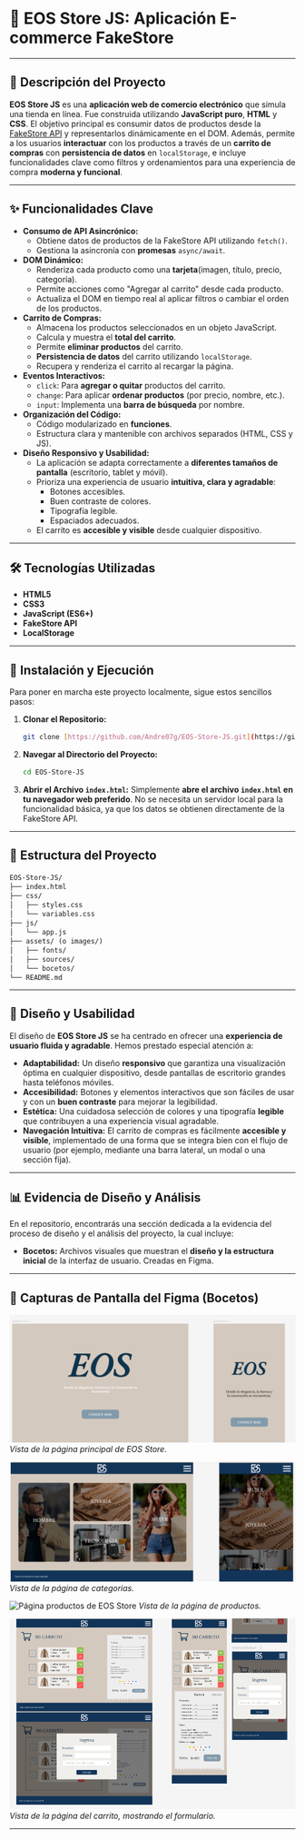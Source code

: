 
# 🚀 EOS Store JS: Aplicación E-commerce FakeStore

---

## 📝 Descripción del Proyecto

**EOS Store JS** es una **aplicación web de comercio electrónico** que simula una tienda en línea. Fue construida utilizando **JavaScript puro**, **HTML** y **CSS**. El objetivo principal es consumir datos de productos desde la [FakeStore API](https://fakestoreapi.com/products) y representarlos dinámicamente en el DOM. Además, permite a los usuarios **interactuar** con los productos a través de un **carrito de compras** con **persistencia de datos** en `localStorage`, e incluye funcionalidades clave como filtros y ordenamientos para una experiencia de compra **moderna y funcional**.

---

## ✨ Funcionalidades Clave

* **Consumo de API Asincrónico:**
    * Obtiene datos de productos de la FakeStore API utilizando `fetch()`.
    * Gestiona la asincronía con **promesas** `async/await`.
* **DOM Dinámico:**
    * Renderiza cada producto como una **tarjeta**(imagen, título, precio, categoría).
    * Permite acciones como "Agregar al carrito" desde cada producto.
    * Actualiza el DOM en tiempo real al aplicar filtros o cambiar el orden de los productos.
* **Carrito de Compras:**
    * Almacena los productos seleccionados en un objeto JavaScript.
    * Calcula y muestra el **total del carrito**.
    * Permite **eliminar productos** del carrito.
    * **Persistencia de datos** del carrito utilizando `localStorage`.
    * Recupera y renderiza el carrito al recargar la página.
* **Eventos Interactivos:**
    * `click`: Para **agregar o quitar** productos del carrito.
    * `change`: Para aplicar **ordenar productos** (por precio, nombre, etc.).
    * `input`: Implementa una **barra de búsqueda** por nombre.
* **Organización del Código:**
    * Código modularizado en **funciones**.
    * Estructura clara y mantenible con archivos separados (HTML, CSS y JS).
* **Diseño Responsivo y Usabilidad:**
    * La aplicación se adapta correctamente a **diferentes tamaños de pantalla** (escritorio, tablet y móvil).
    * Prioriza una experiencia de usuario **intuitiva, clara y agradable**:
        * Botones accesibles.
        * Buen contraste de colores.
        * Tipografía legible.
        * Espaciados adecuados.
    * El carrito es **accesible y visible** desde cualquier dispositivo.

---

## 🛠️ Tecnologías Utilizadas

* **HTML5**
* **CSS3**
* **JavaScript (ES6+)**
* **FakeStore API**
* **LocalStorage**

---

## 🚀 Instalación y Ejecución

Para poner en marcha este proyecto localmente, sigue estos sencillos pasos:

1.  **Clonar el Repositorio:**
    ```bash
    git clone [https://github.com/Andre07g/EOS-Store-JS.git](https://github.com/Andre07g/EOS-Store-JS.git)
    ```
2.  **Navegar al Directorio del Proyecto:**
    ```bash
    cd EOS-Store-JS
    ```
3.  **Abrir el Archivo `index.html`:**
    Simplemente **abre el archivo `index.html` en tu navegador web preferido**. No se necesita un servidor local para la funcionalidad básica, ya que los datos se obtienen directamente de la FakeStore API.

---

## 📁 Estructura del Proyecto

```
EOS-Store-JS/
├── index.html
├── css/
│   ├── styles.css
│   └── variables.css
├── js/
│   └── app.js
├── assets/ (o images/)
│   ├── fonts/
│   ├── sources/
│   └── bocetos/
└── README.md
```
---

## 🎨 Diseño y Usabilidad

El diseño de **EOS Store JS** se ha centrado en ofrecer una **experiencia de usuario fluida y agradable**. Hemos prestado especial atención a:

* **Adaptabilidad:** Un diseño **responsivo** que garantiza una visualización óptima en cualquier dispositivo, desde pantallas de escritorio grandes hasta teléfonos móviles.
* **Accesibilidad:** Botones y elementos interactivos que son fáciles de usar y con un **buen contraste** para mejorar la legibilidad.
* **Estética:** Una cuidadosa selección de colores y una tipografía **legible** que contribuyen a una experiencia visual agradable.
* **Navegación Intuitiva:** El carrito de compras es fácilmente **accesible y visible**, implementado de una forma que se integra bien con el flujo de usuario (por ejemplo, mediante una barra lateral, un modal o una sección fija).

---

## 📊 Evidencia de Diseño y Análisis

En el repositorio, encontrarás una sección dedicada a la evidencia del proceso de diseño y el análisis del proyecto, la cual incluye:

* **Bocetos:** Archivos visuales que muestran el **diseño y la estructura inicial** de la interfaz de usuario. Creadas en Figma.

---

## 📸 Capturas de Pantalla del Figma (Bocetos)

![Página principal de EOS Store](assets/bocetos/inicio.PNG)
*Vista de la página principal de EOS Store.*

![Página categorias de EOS Store](assets/bocetos/categoria.PNG)
*Vista de la página de categorias.*

![Página productos de EOS Store](assets/bocetos/producto.PNG)
*Vista de la página de productos.*

![Página del carrito y el formulario de EOS Store](assets/bocetos/carrito.PNG)
*Vista de la página del carrito, mostrando el formulario.*

---
